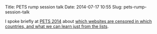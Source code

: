 Title: PETS rump session talk
Date: 2014-07-17 10:55
Slug: pets-rump-session-talk

I spoke briefly at [PETS
2014](https://www.petsymposium.org/2014/index.php) about [which websites
are censored in which countries, and what we can learn just from the
lists](/research/pets-rump-session-talk/slides.pdf).

